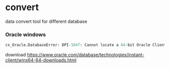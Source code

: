 # convert
data convert tool for different database


### Oracle windows
```python
cx_Oracle.DatabaseError: DPI-1047: Cannot locate a 64-bit Oracle Client library: "The specified module could not be found"
``` 
download https://www.oracle.com/database/technologies/instant-client/winx64-64-downloads.html
